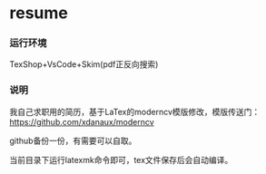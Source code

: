 # resume

### 运行环境

TexShop+VsCode+Skim(pdf正反向搜索)

### 说明

我自己求职用的简历，基于LaTex的moderncv模版修改，模版传送门：https://github.com/xdanaux/moderncv

github备份一份，有需要可以自取。

当前目录下运行latexmk命令即可，tex文件保存后会自动编译。
